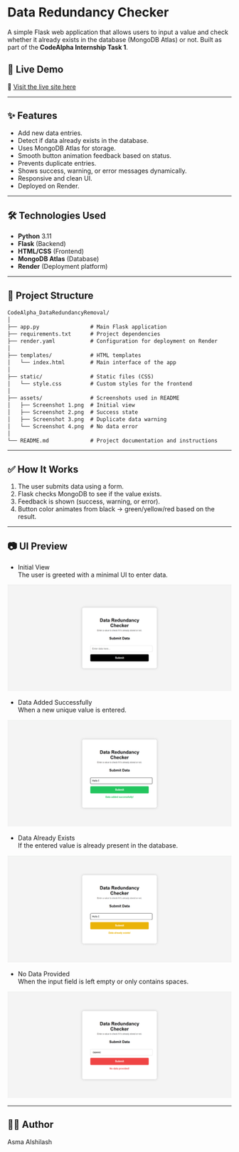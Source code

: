 # Data Redundancy Checker

A simple Flask web application that allows users to input a value and check whether it already exists in the database (MongoDB Atlas) or not.
Built as part of the **CodeAlpha Internship Task 1**.

## 📌 Live Demo
🔗 [Visit the live site here](https://redundancy-checker.onrender.com)

---

## ✨ Features

- Add new data entries.
- Detect if data already exists in the database.
- Uses MongoDB Atlas for storage.
- Smooth button animation feedback based on status.
- Prevents duplicate entries.
- Shows success, warning, or error messages dynamically.
- Responsive and clean UI.
- Deployed on Render.
  
---

## 🛠️ Technologies Used

- **Python** 3.11
- **Flask** (Backend)
- **HTML/CSS** (Frontend)
- **MongoDB Atlas** (Database)
- **Render** (Deployment platform)

---

## 📁 Project Structure

```
CodeAlpha_DataRedundancyRemoval/
│
├── app.py                # Main Flask application
├── requirements.txt      # Project dependencies
├── render.yaml           # Configuration for deployment on Render
│
├── templates/            # HTML templates
│   └── index.html        # Main interface of the app
│
├── static/               # Static files (CSS)
│   └── style.css         # Custom styles for the frontend
│
├── assets/               # Screenshots used in README
│   ├── Screenshot 1.png  # Initial view
│   ├── Screenshot 2.png  # Success state
│   ├── Screenshot 3.png  # Duplicate data warning
│   └── Screenshot 4.png  # No data error
│
└── README.md             # Project documentation and instructions
```
---

## ✅ How It Works

1. The user submits data using a form.
2. Flask checks MongoDB to see if the value exists.
3. Feedback is shown (success, warning, or error).
4. Button color animates from black → green/yellow/red based on the result.

---

## 📷 UI Preview
- Initial View  
The user is greeted with a minimal UI to enter data.

![Initial View](https://raw.githubusercontent.com/asmaib/CodeAlpha_DataRedundancyRemoval/main/assets/Screenshot%201.png)



- Data Added Successfully  
When a new unique value is entered.

![Success](https://raw.githubusercontent.com/asmaib/CodeAlpha_DataRedundancyRemoval/main/assets/Screenshot%202.png)


- Data Already Exists  
If the entered value is already present in the database.

![Warning](https://raw.githubusercontent.com/asmaib/CodeAlpha_DataRedundancyRemoval/main/assets/Screenshot%203.png)


- No Data Provided  
When the input field is left empty or only contains spaces.

![Error](https://raw.githubusercontent.com/asmaib/CodeAlpha_DataRedundancyRemoval/main/assets/Screenshot%204.png)


---

## 🧑‍💻 Author
Asma Alshilash
